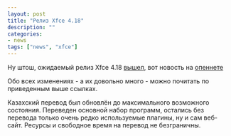 ```yaml
---
layout: post
title: "Релиз Xfce 4.18"
description: ""
categories:
- news
tags: ["news", "xfce"]
---
```


Ну штош, ожидаемый релиз Xfce 4.18 [вышел](https://alexxcons.github.io/blogpost_8.html),
вот новость на [опеннете](https://www.opennet.ru/opennews/art.shtml?num=58330)


Обо всех изменениях - а их довольно много - можно почитать по приведенным выше ссылках.


Казахский перевод был обновлён до максимального возможного состояния. Переведен основной набор программ,
остались без перевода только очень редко используемые плагины, ну и сам веб-сайт. Ресурсы и свободное время на перевод не безграничны.
